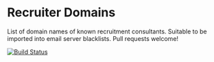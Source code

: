 # Recruiter Domains

List of domain names of known recruitment consultants. Suitable to be imported into email server blacklists. Pull requests welcome!

[![Build Status](https://travis-ci.org/jasoncartwright/recruiterdomains.svg?branch=master)](https://travis-ci.org/jasoncartwright/recruiterdomains)
